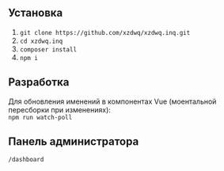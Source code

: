 ## Установка
1. `git clone https://github.com/xzdwq/xzdwq.inq.git`
2. `cd xzdwq.inq`
3. `composer install`
4. `npm i`

## Разработка
Для обновления именений в компонентах Vue (моентальной пересборки при изменениях):  
`npm run watch-poll`

## Панель администратора
`/dashboard`